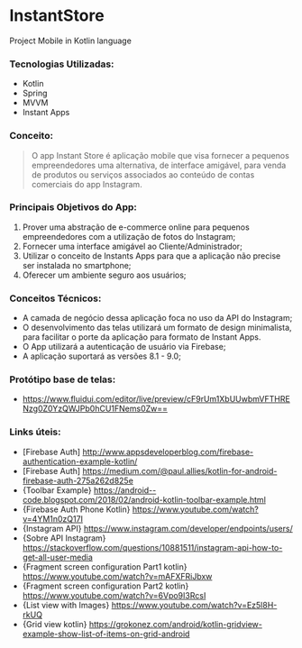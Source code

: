 # InstantStore
Project Mobile in Kotlin language

### Tecnologias Utilizadas: 
- Kotlin
- Spring 
- MVVM
- Instant Apps

### Conceito:
 > O app Instant Store é aplicação mobile que visa fornecer a pequenos empreendedores uma alternativa, de interface amigável, para venda de produtos ou serviços associados ao conteúdo de contas comerciais do app Instagram.
  
### Principais Objetivos do App:
1. Prover uma abstração de e-commerce online para pequenos empreendedores com a utilização de fotos do Instagram;
2. Fornecer uma interface amigável ao Cliente/Administrador;
3. Utilizar o conceito de Instants Apps para que a aplicação não precise ser instalada no smartphone;
4. Oferecer um ambiente seguro aos usuários;

### Conceitos Técnicos:
- A camada de negócio dessa aplicação foca no uso da API do Instagram;
- O desenvolvimento das telas utilizará um formato de design minimalista, para facilitar o porte da aplicação para formato de Instant Apps.
- O App utilizará a autenticação de usuário via Firebase;
- A aplicação suportará as versões 8.1 - 9.0;

### Protótipo base de telas:
- https://www.fluidui.com/editor/live/preview/cF9rUm1XbUUwbmVFTHRENzg0Z0YzQWJPb0hCU1FNems0Zw==

### Links úteis:
 - [Firebase Auth] http://www.appsdeveloperblog.com/firebase-authentication-example-kotlin/
 - [Firebase Auth] https://medium.com/@paul.allies/kotlin-for-android-firebase-auth-275a262d825e
 - {Toolbar Example} https://android--code.blogspot.com/2018/02/android-kotlin-toolbar-example.html
 - {Firebase Auth Phone Kotlin} https://www.youtube.com/watch?v=4YM1n0zQ17I
 - {Instagram API} https://www.instagram.com/developer/endpoints/users/
 - {Sobre API Instagram} https://stackoverflow.com/questions/10881511/instagram-api-how-to-get-all-user-media
 - {Fragment screen configuration Part1 kotlin} https://www.youtube.com/watch?v=mAFXFRiJbxw
 - {Fragment screen configuration Part2 kotlin} https://www.youtube.com/watch?v=6Vpo9I3RcsI
 - {List view with Images} https://www.youtube.com/watch?v=Ez5l8H-rkUQ
 - {Grid view kotlin} https://grokonez.com/android/kotlin-gridview-example-show-list-of-items-on-grid-android
 
 
 
